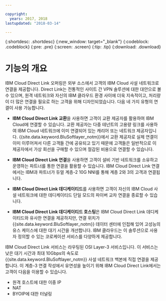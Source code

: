 ```yaml
---

copyright:
  years: 2017, 2018
lastupdated: "2018-03-14"

---
```


{:shortdesc: .shortdesc}
{:new_window: target="_blank"}
{:codeblock: .codeblock}
{:pre: .pre}
{:screen: .screen}
{:tip: .tip}
{:download: .download}

# 기능의 개요

IBM Cloud Direct Link 오퍼링은 외부 소스에서 고객의 IBM Cloud 사설 네트워크로 연결을 제공합니다. Direct Link는 전통적인 사이트 간 VPN 솔루션에 대한 대안으로 볼 수 있으며, 원격 네트워크와 자신의 IBM 클라우드 환경 사이에 더욱 지속적이고, 처리량이 더 많은 연결을 필요로 하는 고객을 위해 디자인되었습니다. 다음 네 가지 유형의 연결이 사용 가능합니다.
 
 * **IBM Cloud Direct Link 교환**을 사용하면 고객이 교환 제공자를 활용하여 IBM Cloud에 연결할 수 있습니다. 교환 제공자는 다중 테넌트의 고용량 링크를 사용하여 IBM Cloud 네트워크에 이미 연결되어 있는 캐리어 또는 네트워크 제공자입니다. {{site.data.keyword.BluSoftlayer_notm}}에서 교환 제공자로 실제 연결이 이미 이루어져서 다른 고객들 간에 공유되고 있기 때문에 고객들은 일반적으로 이 제공자에서 가상 회선을 구매할 수 있으며 절감된 비용으로 연결할 수 있습니다.
 
 * **IBM Cloud Direct Link 연결**을 사용하면 고객이 설비 기반 네트워크를 소유하고 운영하는 파트너를 통한 연결을 활용할 수 있습니다. IBM Cloud Direct Link 연결에서는 IBM과 파트너가 듀얼 계층-2 10G NNI를 통해 계층 2와 3의 고객과 연결됩니다.
 
 * **IBM Cloud Direct Link 데디케이티드**를 사용하면 고객이 자신의 IBM Cloud 사설 네트워크에 대한 데디케이티드 단일 모드의 파이버 교차 연결을 종료할 수 있습니다.
 
 * **IBM Cloud Direct Link 데디케이티드 호스팅**은 IBM Cloud Direct Link 데디케이티드와 유사한 연결을 제공하지만, 연결 위치가 {{site.data.keyword.BluSoftlayer_notm}} 데이터 센터에 인접해 있어 고성능의 유스 케이스에 대한 대기 시간을 개선합니다. IBM 클라우드는 이 솔루션으로 사용자 정의할 수 있는 코로케이션 서비스를 다양하게 제공합니다.
  
IBM Cloud Direct Link 서비스는 라우팅된 OSI Layer-3 서비스입니다. 이 서비스는 낮은 대기 시간과 최대 10Gbps의 속도로 {{site.data.keyword.BluSoftlayer_notm}} 사설 네트워크 백본에 직접 연결을 제공합니다.
이 계층-3 연결 작성에서 유연성을 높이기 위해 IBM Cloud Direct Link에서는 고객이 다음을 이용할 수 있습니다.
 * 원격 호스트에 대한 이중 IP
 * NAT
 * BYOIP에 대한 터널링
